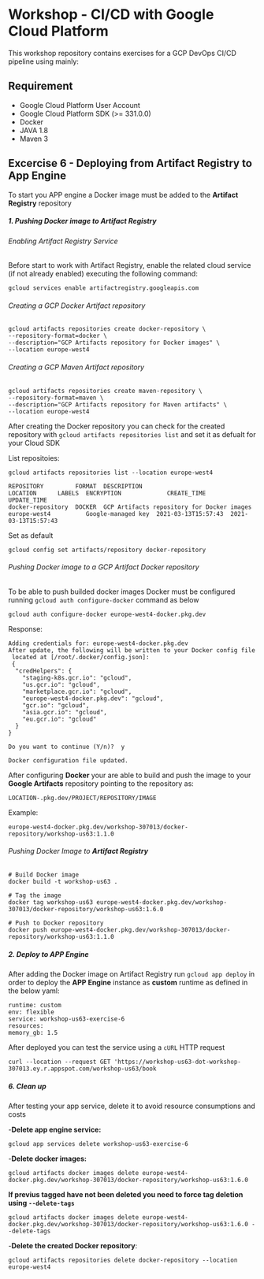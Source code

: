 
# Workshop - CI/CD with Google Cloud Platform

This workshop repository contains exercises for a GCP DevOps CI/CD pipeline using mainly:


## Requirement

*   Google Cloud Platform User Account
*   Google Cloud Platform SDK (>= 331.0.0)
*	Docker
*	JAVA 1.8
*   Maven 3

## Excercise 6 - Deploying from Artifact Registry to App Engine
To start you APP engine a Docker image must be added to the **Artifact Registry** repository 


##### 1. Pushing Docker image to Artifact Registry
###### Enabling Artifact Registry Service
Before start to work with Artifact Registry, enable the related cloud service (if not already enabled) executing the following command:

	gcloud services enable artifactregistry.googleapis.com

###### Creating a GCP Docker Artifact repository

	gcloud artifacts repositories create docker-repository \
	--repository-format=docker \
	--description="GCP Artifacts repository for Docker images" \
	--location europe-west4

###### Creating a GCP Maven Artifact repository

	gcloud artifacts repositories create maven-repository \
	--repository-format=maven \
	--description="GCP Artifacts repository for Maven artifacts" \
	--location europe-west4

After creating the Docker repository you can check for the created repository with `gcloud artifacts repositories list` and set it as defualt for your Cloud SDK

List repositoies:

	gcloud artifacts repositories list --location europe-west4

	REPOSITORY         FORMAT  DESCRIPTION                                 LOCATION      LABELS  ENCRYPTION          	CREATE_TIME          UPDATE_TIME
	docker-repository  DOCKER  GCP Artifacts repository for Docker images  europe-west4          Google-managed key  2021-03-13T15:57:43  2021-03-13T15:57:43

Set as default
	
	gcloud config set artifacts/repository docker-repository
	

###### Pushing Docker image to a GCP Artifact Docker repository
To be able to push builded docker images Docker must be configured running `gcloud auth configure-docker` command as below

	gcloud auth configure-docker europe-west4-docker.pkg.dev
	
Response:

	Adding credentials for: europe-west4-docker.pkg.dev
	After update, the following will be written to your Docker config file
	 located at [/root/.docker/config.json]:
	 {
	  "credHelpers": {
	    "staging-k8s.gcr.io": "gcloud",
	    "us.gcr.io": "gcloud",
	    "marketplace.gcr.io": "gcloud",
	    "europe-west4-docker.pkg.dev": "gcloud",
	    "gcr.io": "gcloud",
	    "asia.gcr.io": "gcloud",
	    "eu.gcr.io": "gcloud"
	  }
	}
	
	Do you want to continue (Y/n)?  y
	
	Docker configuration file updated.	
	
After configuring **Docker** your are able to build and push the image to your **Google Artifacts** repository pointing to the repository as:

	LOCATION-.pkg.dev/PROJECT/REPOSITORY/IMAGE

Example:

	europe-west4-docker.pkg.dev/workshop-307013/docker-repository/workshop-us63:1.1.0
  	

###### Pushing Docker Image to **Artifact Registry**

	# Build Docker image
	docker build -t workshop-us63 .
	
	# Tag the image
	docker tag workshop-us63 europe-west4-docker.pkg.dev/workshop-307013/docker-repository/workshop-us63:1.6.0
	
	# Push to Docker repository
	docker push europe-west4-docker.pkg.dev/workshop-307013/docker-repository/workshop-us63:1.1.0
	

##### 2. Deploy to APP Engine
After adding the Docker image on Artifact Registry run `gcloud app deploy` in order to deploy the **APP Engine** instance as **custom** runtime as defined in the below yaml:

	runtime: custom
	env: flexible 
	service: workshop-us63-exercise-6
	resources:
  	memory_gb: 1.5

After deployed you can test the service using a `cURL` HTTP request

	curl --location --request GET 'https://workshop-us63-dot-workshop-307013.ey.r.appspot.com/workshop-us63/book


##### 6. Clean up
After testing your app service, delete it to avoid resource consumptions and costs

-**Delete app engine service:**

	gcloud app services delete workshop-us63-exercise-6

-**Delete docker images:**

	gcloud artifacts docker images delete europe-west4-docker.pkg.dev/workshop-307013/docker-repository/workshop-us63:1.6.0

**If previus tagged have not been deleted you need to force tag deletion using `--delete-tags`**

	gcloud artifacts docker images delete europe-west4-docker.pkg.dev/workshop-307013/docker-repository/workshop-us63:1.6.0 --delete-tags
-**Delete the created Docker repository**:

	gcloud artifacts repositories delete docker-repository --location europe-west4